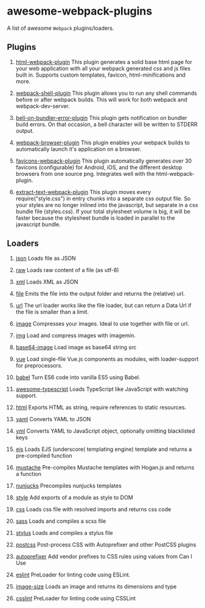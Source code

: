 # awesome-webpack-plugins

A list of awesome `Webpack` plugins/loaders.

## Plugins

1. [html-webpack-plugin](http://npmjs.org/html-webpack-plugin)
This plugin generates a solid base html page for your web application with all your webpack generated css and js files built in. Supports custom templates, favicon, html-minifications and more.

1. [webpack-shell-plugin](http://npmjs.org/webpack-shell-plugin)
This plugin allows you to run any shell commands before or after webpack builds. This will work for both webpack and webpack-dev-server.

1. [bell-on-bundler-error-plugin](http://npmjs.org/bell-on-bundler-error-plugin)
This plugin gets notification on bundler build errors. On that occasion, a bell character will be written to STDERR output.

1. [webpack-browser-plugin](http://npmjs.org/webpack-browser-plugin)
This plugin enables your webpack builds to automatically launch it's application on a browser.

1. [favicons-webpack-plugin](http://npmjs.org/favicons-webpack-plugin)
This plugin automatically generates over 30 favicons (configurable) for Android, iOS, and the different desktop browsers from one source png. Integrates well with the html-webpack-plugin.

1. [extract-text-webpack-plugin](http://npmjs.org/extract-text-webpack-plugin)
This plugin moves every require("style.css") in entry chunks into a separate css output file. So your styles are no longer inlined into the javascript, but separate in a css bundle file (styles.css). If your total stylesheet volume is big, it will be faster because the stylesheet bundle is loaded in parallel to the javascript bundle.

## Loaders

1. [json](http://npmjs.org/json)
Loads file as JSON

1. [raw](http://npmjs.org/raw)
Loads raw content of a file (as utf-8)

1. [xml](http://npmjs.org/xml)
Loads XML as JSON

1. [file](http://npmjs.org/file)
Emits the file into the output folder and returns the (relative) url.

1. [url](http://npmjs.org/url)
The url loader works like the file loader, but can return a Data Url if the file is smaller than a limit.

1. [image](http://npmjs.org/image)
Compresses your images. Ideal to use together with file or url.

1. [img](http://npmjs.org/img)
Load and compress images with imagemin.

1. [base64-image](http://npmjs.org/base64-image)
Load image as base64 string src

1. [vue](http://npmjs.org/vue)
Load single-file Vue.js components as modules, with loader-support for preprocessors.

1. [babel](http://npmjs.org/babel)
Turn ES6 code into vanilla ES5 using Babel.

1. [awesome-typescript](http://npmjs.org/awesome-typescript)
Loads TypeScript like JavaScript with watching support. 

1. [html](http://npmjs.org/html)
Exports HTML as string, require references to static resources.

1. [yaml](http://npmjs.org/yaml)
 Converts YAML to JSON

1. [yml](http://npmjs.org/yml)
 Converts YAML to JavaScript object, optionally omitting blacklisted keys

1. [ejs](http://npmjs.org/ejs)
Loads EJS (underscore( templating engine) template and returns a pre-compiled function

1. [mustache](http://npmjs.org/mustache)
Pre-compiles Mustache templates with Hogan.js and returns a function

1. [nunjucks](http://npmjs.org/nunjucks)
Precompiles nunjucks templates

1. [style](http://npmjs.org/style)
Add exports of a module as style to DOM

1. [css](http://npmjs.org/css)
Loads css file with resolved imports and returns css code

1. [sass](http://npmjs.org/sass)
Loads and compiles a scss file

1. [stylus](http://npmjs.org/stylus)
Loads and compiles a stylus file

1. [postcss](http://npmjs.org/postcss)
Post-process CSS with Autoprefixer and other PostCSS plugins

1. [autoprefixer](http://npmjs.org/autoprefixer)
Add vendor prefixes to CSS rules using values from Can I Use

1. [eslint](http://npmjs.org/eslint)
PreLoader for linting code using ESLint.

1. [image-size](http://npmjs.org/image-size)
Loads an image and returns its dimensions and type

1. [csslint](http://npmjs.org/csslint)
PreLoader for linting code using CSSLint
